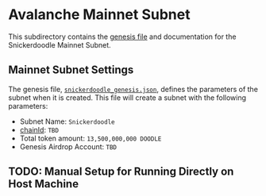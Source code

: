 # Avalanche Mainnet Subnet

This subdirectory contains the [genesis file](/packates/subnets/mainnet/snickerdoodle_genesis.json) and 
documentation for the Snickerdoodle Mainnet Subnet. 

## Mainnet Subnet Settings

The genesis file, [`snickerdoodle_genesis.json`](/packates/subnets/mainnet/snickerdoodle_genesis.json), defines the parameters of the subnet when it is
created. This file will create a subnet with the following parameters:

- Subnet Name: `Snickerdoodle`
- [chainId](https://chainlist.org/): `TBD`
- Total token amount: `13,500,000,000 DOODLE` 
- Genesis Airdrop Account: `TBD`

## TODO: Manual Setup for Running Directly on Host Machine